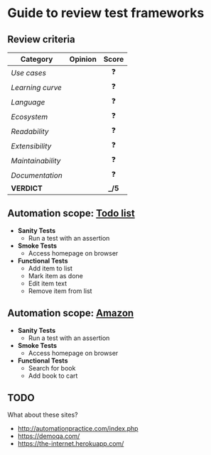 # Guide to review test frameworks

## Review criteria

| Category | Opinion | Score |
| -------- | ------- | :---: |
| _Use cases_        |  | ❓ |
| _Learning curve_   |  | ❓ |
| _Language_         |  | ❓ |
| _Ecosystem_        |  | ❓ |
| _Readability_      |  | ❓ |
| _Extensibility_    |  | ❓ |
| _Maintainability_  |  | ❓ |
| _Documentation_    |  | ❓ |
| **VERDICT**        |  | **_/5** |

## Automation scope: [Todo list](http://todomvc.com/examples/react/#/)

- **Sanity Tests**
  - Run a test with an assertion
- **Smoke Tests**
  - Access homepage on browser
- **Functional Tests**
  - Add item to list
  - Mark item as done
  - Edit item text
  - Remove item from list

## Automation scope: [Amazon](https://amazon.com/)

- **Sanity Tests**
  - Run a test with an assertion
- **Smoke Tests**
  - Access homepage on browser
- **Functional Tests**
  - Search for book
  - Add book to cart

## TODO

What about these sites?

- http://automationpractice.com/index.php
- https://demoqa.com/
- https://the-internet.herokuapp.com/

